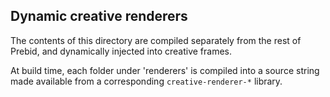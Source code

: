 ## Dynamic creative renderers

The contents of this directory are compiled separately from the rest of Prebid, and dynamically injected 
into creative frames.

At build time, each folder under 'renderers' is compiled into a source string made available from a corresponding
`creative-renderer-*` library.
